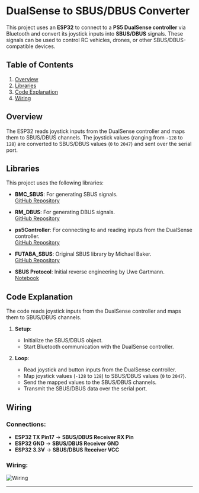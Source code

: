 # DualSense to SBUS/DBUS Converter

This project uses an **ESP32** to connect to a **PS5 DualSense controller** via Bluetooth and convert its joystick inputs into **SBUS/DBUS** signals. These signals can be used to control RC vehicles, drones, or other SBUS/DBUS-compatible devices.

## Table of Contents
1. [Overview](#overview)
2. [Libraries](#libraries)
3. [Code Explanation](#code-explanation)
4. [Wiring](#wiring)

## Overview

The ESP32 reads joystick inputs from the DualSense controller and maps them to SBUS/DBUS channels. The joystick values (ranging from `-128` to `128`) are converted to SBUS/DBUS values (`0` to `2047`) and sent over the serial port.

## Libraries

This project uses the following libraries:

- **BMC_SBUS**: For generating SBUS signals.  
  [GitHub Repository](https://github.com/boldstelvis/BMC_SBUS)

- **RM_DBUS**: For generating DBUS signals.  
  [GitHub Repository](https://github.com/your-repo-link)

- **ps5Controller**: For connecting to and reading inputs from the DualSense controller.  
  [GitHub Repository](https://github.com/rodneybakiskan/ps5-esp32)

- **FUTABA_SBUS**: Original SBUS library by Michael Baker.  
  [GitHub Repository](https://github.com/mikeshub/FUTABA_SBUS)

- **SBUS Protocol**: Initial reverse engineering by Uwe Gartmann.  
  [Notebook](https://developer.mbed.org/users/Digixx/notebook/futaba-s-bus-controlled-by-mbed/)

## Code Explanation

The code reads joystick inputs from the DualSense controller and maps them to SBUS/DBUS channels.

1. **Setup**:
   - Initialize the SBUS/DBUS object.
   - Start Bluetooth communication with the DualSense controller.

2. **Loop**:
   - Read joystick and button inputs from the DualSense controller.
   - Map joystick values (`-128` to `128`) to SBUS/DBUS values (`0` to `2047`).
   - Send the mapped values to the SBUS/DBUS channels.
   - Transmit the SBUS/DBUS data over the serial port.

## Wiring

### Connections:
- **ESP32 TX Pin17** → **SBUS/DBUS Receiver RX Pin**
- **ESP32 GND** → **SBUS/DBUS Receiver GND**
- **ESP32 3.3V** → **SBUS/DBUS Receiver VCC**

### Wiring:
![Wiring](wiring.png)

---